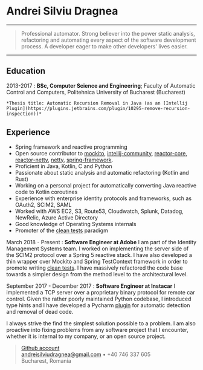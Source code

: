 Andrei Silviu Dragnea
=====================

----

> Professional automator. Strong believer into the power static analysis, refactoring and
> automating every aspect of the software development process.
> A developer eager to make other developers' lives easier.

----

Education
---------

2013-2017
:   **BSc, Computer Science and Engineering**; Faculty of Automatic
    Control and Computers, Politehnica University of Bucharest (Bucharest)

    *Thesis title: Automatic Recursion Removal in Java (as an [Intellij Plugin](https://plugins.jetbrains.com/plugin/10295-remove-recursion-inspection))*

Experience
----------

* Spring framework and reactive programming
* Open source contributor to
  [mockito](https://github.com/mockito/mockito/pulls?q=is%3Apr+author%3Aandreisilviudragnea+is%3Aclosed),
  [intellij-community](https://github.com/JetBrains/intellij-community/pull/697),
  [reactor-core](https://github.com/reactor/reactor-core/pull/1969),
  [reactor-netty](https://github.com/reactor/reactor-netty/issues/628),
  [netty](https://github.com/netty/netty/issues/8915),
  [spring-framework](https://github.com/spring-projects/spring-framework/pull/24977).
* Proficient in Java, Kotlin, C and Python
* Passionate about static analysis and automatic refactoring (Kotlin and Rust)
* Working on a personal project for automatically converting Java reactive code to Kotlin coroutines
* Experience with enterprise identity protocols and frameworks, such as OAuth2, SCIM2, SAML
* Worked with AWS EC2, S3, Route53, Cloudwatch, Splunk, Datadog, NewRelic, Azure Active Directory
* Good knowledge of Operating Systems internals
* Promoter of the [clean tests](https://medium.com/@andreisilviudragnea/towards-cleaner-pure-tests-20f1356dee4c) paradigm

March 2018 - Present
: **Software Engineer at Adobe**
I am part of the Identity Management Systems team. I worked on implementing the server side of the SCIM2 
protocol over a Spring 5 reactive stack. I have also developed a thin wrapper over Mockito and Spring TestContext
framework in order to promote writing [clean tests](https://medium.com/@andreisilviudragnea/towards-cleaner-pure-tests-20f1356dee4c).
I have massively refactored the code base towards a simpler design from the method level to the architectural level.

September 2017 - December 2017
: **Software Engineer at Instacar**
I implemented a TCP server over a proprietary binary protocol for remote car control.
Given the rather poorly maintained Python codebase, I introduced type hints and I have
developed a Pycharm [plugin](https://plugins.jetbrains.com/plugin/10194-python-enhancements) for automatic detection
and removal of dead code.

I always strive the find the simplest solution possible to a problem. I am also proactive into fixing problems
from any software project that I encounter, whether it is internal to my company, or an open source project.

> [Github account](https://github.com/andreisilviudragnea)\
> <andreisilviudragnea@gmail.com> • +40 746 337 605\
> Bucharest, Romania
